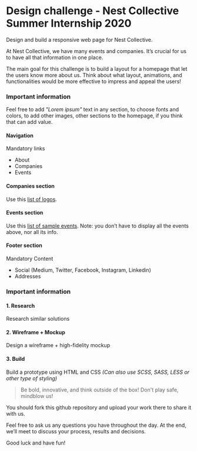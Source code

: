# Design challenge - Nest Collective Summer Internship 2020

Design and build a responsive web page for Nest Collective.

At Nest Collective, we have many events and companies. It’s crucial for us to have all that information in one place.

The main goal for this challenge is to build a layout for a homepage that let the users know more about us. Think about what layout, animations, and functionalities would be more effective to impress and appeal the users!


### Important information
Feel free to add *"Lorem ipsum"* text in any section, to choose fonts and colors, to add other images, other sections to the homepage, if you think that can add value.

#### Navigation

Mandatory links

* About
* Companies
* Events


#### Companies section

Use this [list of logos](https://docs.google.com/spreadsheets/d/1B_JRkkUW2KgO4bBZsxTj9ItvdPE3N7aktkKzOTStsrQ/edit?usp=sharing).


#### Events section

Use this [list of sample events](https://docs.google.com/spreadsheets/d/1eshQxUyGckqA7-g4ovtPQ-AaZ4JuEAX5Go9VDF34g5E/). Note: you don’t have to display all the events above, nor all its info.


#### Footer section

Mandatory Content

* Social (Medium, Twitter, Facebook, Instagram, Linkedin)
* Addresses


### Important information

#### 1. Research
Research similar solutions

#### 2. Wireframe + Mockup
Design a wireframe + high-fidelity mockup

#### 3. Build
Build a prototype using HTML and CSS *(Can also use SCSS, SASS, LESS or other type of styling)*


> Be bold, innovative, and think outside of the box! Don't play safe,  mindblow us!


You should fork this github repository and upload your work there to share it with us.

Feel free to ask us any questions you have throughout the day. At the end, we’ll meet to discuss your process, results and decisions.

Good luck and have fun!
